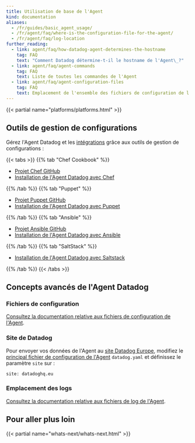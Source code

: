 ```yaml
---
title: Utilisation de base de l'Agent
kind: documentation
aliases:
  - /fr/guides/basic_agent_usage/
  - /fr/agent/faq/where-is-the-configuration-file-for-the-agent/
  - /fr/agent/faq/log-location
further_reading:
  - link: agent/faq/how-datadog-agent-determines-the-hostname
    tag: FAQ
    text: "Comment Datadog détermine-t-il le hostname de l'Agent\_?"
  - link: agent/faq/agent-commands
    tag: FAQ
    text: Liste de toutes les commandes de l'Agent
  - link: agent/faq/agent-configuration-files
    tag: FAQ
    text: Emplacement de l'ensemble des fichiers de configuration de l'Agent
---
```

{{< partial name="platforms/platforms.html" >}}

## Outils de gestion de configurations

Gérez l'Agent Datadog et les [intégrations][1] grâce aux outils de gestion de configurations :

{{< tabs >}}
{{% tab "Chef Cookbook" %}}

* [Projet Chef GitHub][1]
* [Installation de l'Agent Datadog avec Chef][2]


[1]: https://github.com/DataDog/chef-datadog
[2]: https://app.datadoghq.com/account/settings#integrations/chef
{{% /tab %}}
{{% tab "Puppet" %}}

* [Projet Puppet GitHub][1]
* [Installation de l'Agent Datadog avec Puppet][2]


[1]: https://github.com/DataDog/puppet-datadog-agent
[2]: https://app.datadoghq.com/account/settings#integrations/puppet
{{% /tab %}}
{{% tab "Ansible" %}}

* [Projet Ansible GitHub][1]
* [Installation de l'Agent Datadog avec Ansible][2]


[1]: https://github.com/DataDog/ansible-datadog
[2]: https://app.datadoghq.com/account/settings#agent/ansible
{{% /tab %}}
{{% tab "SaltStack" %}}

* [Installation de l'Agent Datadog avec Saltstack][1]


[1]: https://github.com/DataDog/datadog-formula
{{% /tab %}}
{{< /tabs >}}

## Concepts avancés de l'Agent Datadog

### Fichiers de configuration

[Consultez la documentation relative aux fichiers de configuration de l'Agent][2].

### Site de Datadog

Pour envoyer vos données de l'Agent au [site Datadog Europe][3], modifiez le [principal fichier de configuration de l'Agent][4] `datadog.yaml` et définissez le paramètre `site` sur :

`site: datadoghq.eu`

### Emplacement des logs

[Consultez la documentation relative aux fichiers de log de l'Agent][5].

## Pour aller plus loin

{{< partial name="whats-next/whats-next.html" >}}

[1]: /fr/integrations
[2]: /fr/agent/faq/agent-configuration-files
[3]: https://app.datadoghq.eu
[4]: /fr/agent/faq/agent-configuration-files/?tab=agentv6#agent-main-configuration-file
[5]: /fr/agent/faq/agent-log-files